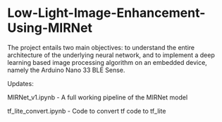 # Low-Light-Image-Enhancement-Using-MIRNet
The project entails two main objectives: to understand the entire architecture of the underlying neural network, and to implement a deep learning based image processing algorithm on an embedded device, namely the Arduino Nano 33 BLE Sense.


Updates:

MIRNet_v1.ipynb - A full working pipeline of the MIRNet model

tf_lite_convert.ipynb - Code to convert tf code to tf_lite
